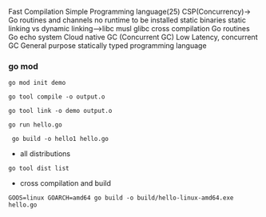 Fast Compilation 
Simple Programming language(25)
CSP(Concurrency)-> Go routines and channels
no runtime to be installed
static binaries
static linking vs dynamic linking-->libc musl glibc
cross compilation
Go routines
Go echo system
Cloud native 
GC (Concurrent GC) Low Latency, concurrent GC
General purpose statically typed programming language






### go mod

```
go mod init demo
```

```
go tool compile -o output.o
```

```
go tool link -o demo output.o
```

```
go run hello.go
```

```
 go build -o hello1 hello.go
 ```


- all distributions

```
go tool dist list
```

- cross compilation and build

 ```
 GOOS=linux GOARCH=amd64 go build -o build/hello-linux-amd64.exe hello.go
 ```